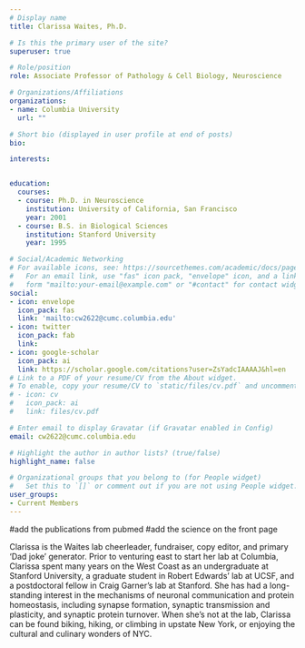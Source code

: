 ```yaml
---
# Display name
title: Clarissa Waites, Ph.D.

# Is this the primary user of the site?
superuser: true

# Role/position
role: Associate Professor of Pathology & Cell Biology, Neuroscience

# Organizations/Affiliations
organizations:
- name: Columbia University
  url: ""

# Short bio (displayed in user profile at end of posts)
bio: 

interests:


education:
  courses:
  - course: Ph.D. in Neuroscience
    institution: University of California, San Francisco
    year: 2001
  - course: B.S. in Biological Sciences
    institution: Stanford University
    year: 1995

# Social/Academic Networking
# For available icons, see: https://sourcethemes.com/academic/docs/page-builder/#icons
#   For an email link, use "fas" icon pack, "envelope" icon, and a link in the
#   form "mailto:your-email@example.com" or "#contact" for contact widget.
social:
- icon: envelope
  icon_pack: fas
  link: 'mailto:cw2622@cumc.columbia.edu'
- icon: twitter
  icon_pack: fab
  link: 
- icon: google-scholar
  icon_pack: ai
  link: https://scholar.google.com/citations?user=ZsYadcIAAAAJ&hl=en
# Link to a PDF of your resume/CV from the About widget.
# To enable, copy your resume/CV to `static/files/cv.pdf` and uncomment the lines below.
# - icon: cv
#   icon_pack: ai
#   link: files/cv.pdf

# Enter email to display Gravatar (if Gravatar enabled in Config)
email: cw2622@cumc.columbia.edu

# Highlight the author in author lists? (true/false)
highlight_name: false

# Organizational groups that you belong to (for People widget)
#   Set this to `[]` or comment out if you are not using People widget.
user_groups:
- Current Members
---
```


#add the publications from pubmed 
#add the science on the front page

Clarissa is the Waites lab cheerleader, fundraiser, copy editor, and primary ‘Dad joke’ generator. Prior to venturing east to start her lab at Columbia, Clarissa spent many years on the West Coast as an undergraduate at Stanford University, a graduate student in Robert Edwards’ lab at UCSF, and a postdoctoral fellow in Craig Garner’s lab at Stanford. She has had a long-standing interest in the mechanisms of neuronal communication and protein homeostasis, including synapse formation, synaptic transmission and plasticity, and synaptic protein turnover. When she’s not at the lab, Clarissa can be found biking, hiking, or climbing in upstate New York, or enjoying the cultural and culinary wonders of NYC.
